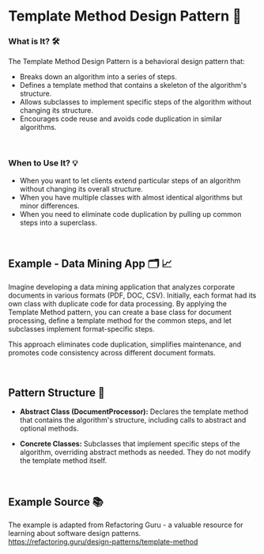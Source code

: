 
# Template Method Design Pattern 📑

### What is It? 🛠️

The Template Method Design Pattern is a behavioral design pattern that:

- Breaks down an algorithm into a series of steps.
- Defines a template method that contains a skeleton of the algorithm's structure.
- Allows subclasses to implement specific steps of the algorithm without changing its structure.
- Encourages code reuse and avoids code duplication in similar algorithms.

<br>

### When to Use It? 💡

- When you want to let clients extend particular steps of an algorithm without changing its overall structure.
- When you have multiple classes with almost identical algorithms but minor differences.
- When you need to eliminate code duplication by pulling up common steps into a superclass.

<br>


## Example - Data Mining App 🗂️ 📈

Imagine developing a data mining application that analyzes corporate documents in various formats (PDF, DOC, CSV). Initially, each format had its own class with duplicate code for data processing. By applying the Template Method pattern, you can create a base class for document processing, define a template method for the common steps, and let subclasses implement format-specific steps.

This approach eliminates code duplication, simplifies maintenance, and promotes code consistency across different document formats.

<br>


## Pattern Structure 🧩

- **Abstract Class (DocumentProcessor):** Declares the template method that contains the algorithm's structure, including calls to abstract and optional methods.

- **Concrete Classes:** Subclasses that implement specific steps of the algorithm, overriding abstract methods as needed. They do not modify the template method itself.

<br>


## Example Source 📚

The example is adapted from Refactoring Guru - a valuable resource for learning about software design patterns. <br>
https://refactoring.guru/design-patterns/template-method